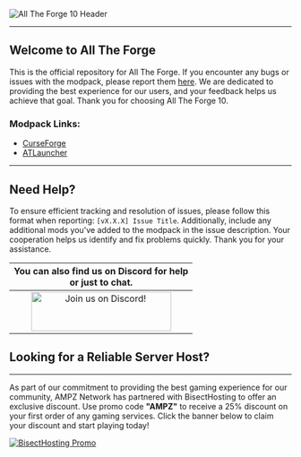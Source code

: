 ![All The Forge 10 Header](https://www.bisecthosting.com/images/CF/All_the_Forge_10/BH_ATF10_header.webp)

------

## Welcome to All The Forge

This is the official repository for All The Forge. If you encounter any bugs or issues with the modpack, please report them [here](https://github.com/AMPZNetwork/All-The-Forge/issues/new?assignees=LabsZero&labels=Bug&projects=&template=bug_report.md&title=%5BBUG%5D). We are dedicated to providing the best experience for our users, and your feedback helps us achieve that goal. Thank you for choosing All The Forge 10. 
### Modpack Links:

- [CurseForge](https://www.curseforge.com/minecraft/modpacks/all-the-forge)
- [ATLauncher](https://atlauncher.com/pack/AllTheForge10)

------

## Need Help?

To ensure efficient tracking and resolution of issues, please follow this format when reporting: `[vX.X.X] Issue Title`. Additionally, include any additional mods you've added to the modpack in the issue description. Your cooperation helps us identify and fix problems quickly. Thank you for your assistance.

|You can also find us on Discord for help<br>or just to chat.|
|:------------:|
|<a href=" https://discord.ampznetwork.com"><img src="https://discord.com/assets/ff41b628a47ef3141164bfedb04fb220.png" alt="Join us on Discord!"  width="250" height="70"></a>|

## Looking for a Reliable Server Host?
------
As part of our commitment to providing the best gaming experience for our community, AMPZ Network has partnered with BisectHosting to offer an exclusive discount. Use promo code **"AMPZ"** to receive a 25% discount on your first order of any gaming services. Click the banner below to claim your discount and start playing today!

[![BisectHosting Promo](https://www.bisecthosting.com/images/CF/All_the_Forge_10/BH_ATF10_promo.webp)](https://bisecthosting.com/AMPZ)
